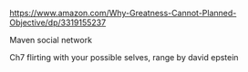 https://www.amazon.com/Why-Greatness-Cannot-Planned-Objective/dp/3319155237

Maven social network

Ch7 flirting with your possible selves, range by david epstein